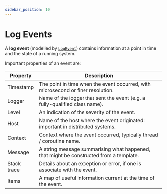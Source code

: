 ```yaml
---
sidebar_position: 10
---
```


# Log Events

A **log event** (modelled by
[`LogEvent`](https://github.com/klogging/klogging/blob/main/src/commonMain/kotlin/io/klogging/events/LogEvent.kt))
contains information at a point in time and the state of a running system.

Important properties of an event are:

| Property    | Description                                                                            |
| ----------- | -------------------------------------------------------------------------------------- |
| Timestamp   | The point in time when the event occurred, with microsecond or finer resolution.       |
| Logger      | Name of the logger that sent the event (e.g. a fully-qualified class name).            |
| Level       | An indication of the severity of the event.                                            |
| Host        | Name of the host where the event originated: important in distributed systems.         |
| Context     | Context where the event occurred, typically thread / coroutine name.                   |
| Message     | A string message summarising what happened, that might be constructed from a template. |
| Stack trace | Details about an exception or error, if one is associate with the event.               |
| Items       | A map of useful information current at the time of the event.                          |
